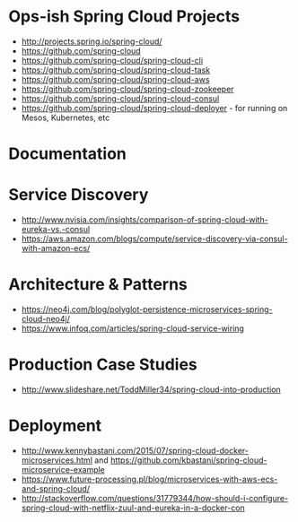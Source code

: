 

# Ops-ish Spring Cloud Projects
- http://projects.spring.io/spring-cloud/
- https://github.com/spring-cloud
- https://github.com/spring-cloud/spring-cloud-cli
- https://github.com/spring-cloud/spring-cloud-task
- https://github.com/spring-cloud/spring-cloud-aws
- https://github.com/spring-cloud/spring-cloud-zookeeper
- https://github.com/spring-cloud/spring-cloud-consul
- https://github.com/spring-cloud/spring-cloud-deployer - for running on Mesos, Kubernetes, etc

# Documentation 

# Service Discovery
- http://www.nvisia.com/insights/comparison-of-spring-cloud-with-eureka-vs.-consul
- https://aws.amazon.com/blogs/compute/service-discovery-via-consul-with-amazon-ecs/

# Architecture & Patterns
- https://neo4j.com/blog/polyglot-persistence-microservices-spring-cloud-neo4j/
- https://www.infoq.com/articles/spring-cloud-service-wiring

# Production Case Studies
- http://www.slideshare.net/ToddMiller34/spring-cloud-into-production 

# Deployment
- http://www.kennybastani.com/2015/07/spring-cloud-docker-microservices.html and https://github.com/kbastani/spring-cloud-microservice-example
- https://www.future-processing.pl/blog/microservices-with-aws-ecs-and-spring-cloud/ 
- http://stackoverflow.com/questions/31779344/how-should-i-configure-spring-cloud-with-netflix-zuul-and-eureka-in-a-docker-con





